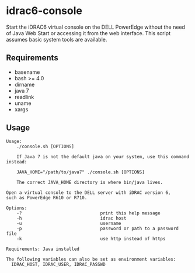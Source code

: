 # idrac6-console
Start the iDRAC6 virtual console on the DELL PowerEdge without the
need of Java Web Start or accessing it from the web interface.
This script assumes basic system tools are available.

## Requirements
- basename
- bash >= 4.0
- dirname
- java 7
- readlink
- uname
- xargs

## Usage
```
Usage:
    ./console.sh [OPTIONS]

    If Java 7 is not the default java on your system, use this command instead:

    JAVA_HOME="/path/to/java7" ./console.sh [OPTIONS]

    The correct JAVA_HOME directory is where bin/java lives.

Open a virtual console to the DELL server with iDRAC version 6,
such as PowerEdge R610 or R710.

Options:
    -?                              print this help message
    -h                              idrac host
    -u                              username
    -p                              password or path to a password file
    -k                              use http instead of https

Requirements: Java installed

The following variables can also be set as environment variables:
  IDRAC_HOST, IDRAC_USER, IDRAC_PASSWD
```
